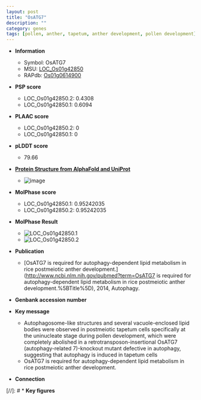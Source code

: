 ```yaml
---
layout: post
title: "OsATG7"
description: ""
category: genes
tags: [pollen, anther, tapetum, anther development, pollen development]
---
```


* **Information**  
    + Symbol: OsATG7  
    + MSU: [LOC_Os01g42850](http://rice.plantbiology.msu.edu/cgi-bin/ORF_infopage.cgi?orf=LOC_Os01g42850)  
    + RAPdb: [Os01g0614900](http://rapdb.dna.affrc.go.jp/viewer/gbrowse_details/irgsp1?name=Os01g0614900)  

* **PSP score**  
    + LOC_Os01g42850.2: 0.4308 
    + LOC_Os01g42850.1: 0.6094 

* **PLAAC score**  
    + LOC_Os01g42850.2: 0 
    + LOC_Os01g42850.1: 0 

* **pLDDT score**
    + 79.66

* **[Protein Structure from AlphaFold and UniProt](https://www.uniprot.org/uniprotkb/Q0JL95/entry#structure)**
    + ![image](https://ricepsp.github.io/images/Q0/AF-Q0JL95-F1.png)

* **MolPhase score**
    + LOC_Os01g42850.1: 0.95242035
    + LOC_Os01g42850.2: 0.95242035

* **MolPhase Result**
    + ![LOC_Os01g42850.1](https://304243504.github.io/Pictures/LOC_Os01g/LOC_Os01g42850.1.png)
    + ![LOC_Os01g42850.2](https://304243504.github.io/Pictures/LOC_Os01g/LOC_Os01g42850.2.png)

* **Publication**  
    + [OsATG7 is required for autophagy-dependent lipid metabolism in rice postmeiotic anther development.](http://www.ncbi.nlm.nih.gov/pubmed?term=OsATG7 is required for autophagy-dependent lipid metabolism in rice postmeiotic anther development.%5BTitle%5D), 2014, Autophagy.

* **Genbank accession number**  

* **Key message**  
    + Autophagosome-like structures and several vacuole-enclosed lipid bodies were observed in postmeiotic tapetum cells specifically at the uninucleate stage during pollen development, which were completely abolished in a retrotransposon-insertional OsATG7 (autophagy-related 7)-knockout mutant defective in autophagy, suggesting that autophagy is induced in tapetum cells
    + OsATG7 is required for autophagy-dependent lipid metabolism in rice postmeiotic anther development.

* **Connection**  

[//]: # * **Key figures**  


